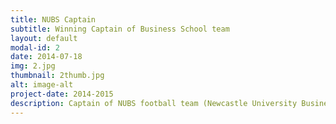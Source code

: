 ```yaml
---
title: NUBS Captain
subtitle: Winning Captain of Business School team
layout: default
modal-id: 2
date: 2014-07-18
img: 2.jpg
thumbnail: 2thumb.jpg
alt: image-alt
project-date: 2014-2015
description: Captain of NUBS football team (Newcastle University Business School). Led the team to first ever gold and silver in university 5 a side and 7 a side leagues respectively. Finished 2nd in table in the full 11 a side season - the highest ever finish in NUBS history.
---
```

